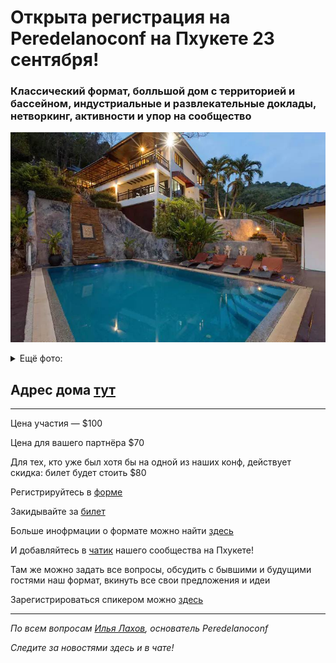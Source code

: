 # Открыта регистрация на **Peredelanoconf** на Пхукете 23 сентября! 

### Классический формат, болльшой дом с территорией и бассейном, индустриальные и развлекательные доклады, нетворкинг, активности и упор на сообщество

![image](https://github.com/Alexears/alexears/blob/main/phuket/1.jpg)

<details>
<summary>Ещё фото:</summary>

![image](https://github.com/Alexears/alexears/blob/main/phuket/2.jpg)
![image](https://github.com/Alexears/alexears/blob/main/phuket/3.jpg)

</details>

## Адрес дома [тут](https://maps.app.goo.gl/AoAuEtADLsckiYPcA?g_st=ic)

---

Цена участия — $100

Цена для вашего партнёра $70

Для тех, кто уже был хотя бы на одной из наших конф, действует скидка: билет будет стоить $80

Регистрируйтесь в [форме](https://docs.google.com/forms/d/1qw1WTKeKoOk98ibwRxkSGO7L7HEThiCv2nPUg-itz00)

Закидывайте за [билет](/./guides/how-to-pay.md)

Больше инофрмации о формате можно найти [здесь](/./confs/standard.md)

И добавляйтесь в [чатик]( https://t.me/peredelanoconf) нашего сообщества на Пхукете! 

Там же можно задать все вопросы, обсудить с бывшими и будущими гостями наш формат, вкинуть все свои предложения и идеи

Зарегистрироваться спикером можно [здесь](/./guides/tech-speech.md)

---

_По всем вопросам [Илья Лахов](https://t.me/ilakhov), основатель Peredelanoconf_

_Следите за новостями здесь и в чате!_
